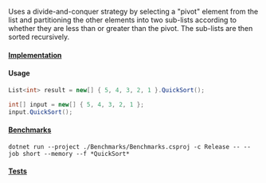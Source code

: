 Uses a divide-and-conquer strategy by selecting a "pivot" element from the list and partitioning the other elements into two sub-lists according to whether they are less than or greater than the pivot. The sub-lists are then sorted recursively.

#### [Implementation](https://github.com/Timmoth/DsaDotnet/blob/main/DsaDotnet/Sorting/Quick.cs)

#### Usage
```cs
List<int> result = new[] { 5, 4, 3, 2, 1 }.QuickSort();

int[] input = new[] { 5, 4, 3, 2, 1 };
input.QuickSort();
```

#### [Benchmarks](https://github.com/Timmoth/DsaDotnet/blob/main/Benchmarks/Sorting/QuickSortBenchmarks.cs)

```console
dotnet run --project ./Benchmarks/Benchmarks.csproj -c Release -- --job short --memory --f *QuickSort*
```

#### [Tests](https://github.com/Timmoth/DsaDotnet/blob/main/Tests/Sorting/QuickSortTests.cs)